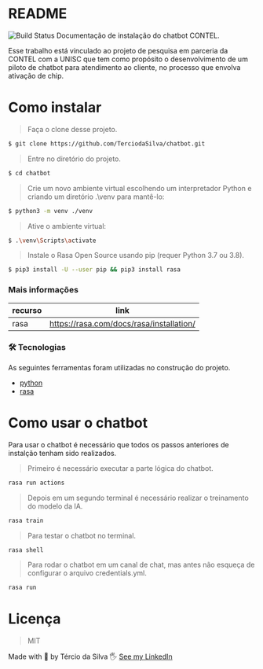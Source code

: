 # README
![Build Status](https://travis-ci.org/joemccann/dillinger.svg?branch=master)
Documentação de instalação do chatbot CONTEL.

Esse trabalho está vinculado ao projeto de pesquisa em parceria da CONTEL com a UNISC que tem como propósito o desenvolvimento de um piloto de chatbot para atendimento ao cliente, no processo que envolva ativação de chip.

# Como instalar
> Faça o clone desse projeto.
```sh
$ git clone https://github.com/TerciodaSilva/chatbot.git
```
> Entre no diretório do projeto.
```sh
$ cd chatbot
```
> Crie um novo ambiente virtual escolhendo um interpretador Python e criando um diretório .\\venv para mantê-lo:
```sh
$ python3 -m venv ./venv
```
>Ative o ambiente virtual:
```sh
$ .\venv\Scripts\activate
```
>Instale o Rasa Open Source usando pip (requer Python 3.7 ou 3.8).
```sh
$ pip3 install -U --user pip && pip3 install rasa
```

### Mais informações
| recurso | link |
|---------|------|
| rasa | https://rasa.com/docs/rasa/installation/

### 🛠 Tecnologias
 As seguintes ferramentas foram utilizadas no construção do projeto.
- [python](https://www.python.org/)
- [rasa](https://rasa.com/)

# Como usar o chatbot
Para usar o chatbot é necessário que todos os passos anteriores de instalção tenham sido realizados.
> Primeiro é necessário executar a parte lógica do chatbot.
```sh
rasa run actions
```
> Depois em um segundo terminal é necessário realizar o treinamento do modelo da IA.
```sh
rasa train
```
> Para testar o chatbot no terminal.
```sh
rasa shell
```
> Para rodar o chatbot em um canal de chat, mas antes não esqueça de configurar o arquivo credentials.yml.
```sh
rasa run
``` 



# Licença
> MIT

Made with 🧡 by Tércio da Silva 🖐 [See my LinkedIn](https://www.linkedin.com/in/t%C3%A9rcio-da-silva-a5b385197/)
